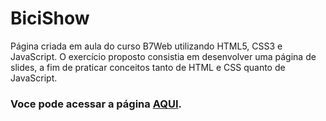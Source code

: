 # **BiciShow**


Página criada em aula do curso B7Web utilizando HTML5, CSS3 e JavaScript.
O exercício proposto consistia em desenvolver uma página de slides, a fim de praticar conceitos tanto de HTML e CSS quanto de JavaScript.


### Voce pode acessar a página [AQUI](https://anadasilva87.github.io/BiciShow/).
